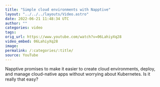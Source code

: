 ```yaml
---
title: "Simple cloud environments with Napptive"
layout: "../../../layouts/Video.astro"
date: 2022-06-21 11:48:34 UTC
author: ""
categories: video
tags: 
orig_url: https://www.youtube.com/watch?v=06LahiyXq28
video_embed: 06LahiyXq28
image:
permalink: /:categories/:title/
source: YouTube
---
```

Napptive promises to make it easier to create cloud environments, deploy, and manage cloud-native apps without worrying about Kubernetes. Is it really that easy?